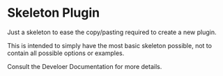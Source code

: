 Skeleton Plugin
================================

Just a skeleton to ease the copy/pasting required to create a new plugin.

This is intended to simply have the most basic skeleton possible, not to contain all possible options or examples.

Consult the Develoer Documentation for more details.
